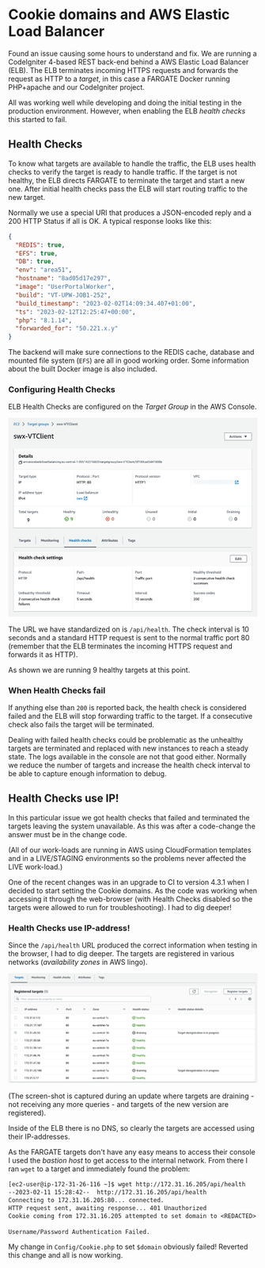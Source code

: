 # Cookie domains and AWS Elastic Load Balancer

Found an issue causing some hours to understand and fix. We are running a CodeIgniter 4-based REST back-end behind a AWS Elastic Load Balancer (ELB). The ELB terminates incoming HTTPS requests and forwards the request as HTTP to a *target*, in this case a FARGATE Docker running PHP+apache and our CodeIgniter project.

All was working well while developing and doing the initial testing in the production environment. However, when enabling the ELB *health checks* this started to fail.

## Health Checks

To know what targets are available to handle the traffic, the ELB uses health checks to verify the target is ready to handle traffic. If the target is not healthy, the ELB directs FARGATE to terminate the target and start a new one. After initial health checks pass the ELB will start routing traffic to the new target.

Normally we use a special URI that produces a JSON-encoded reply and a 200 HTTP Status if all is OK. A typical response looks like this:

```json
{
  "REDIS": true,
  "EFS": true,
  "DB": true,
  "env": "area51",
  "hostname": "8ad05d17e297",
  "image": "UserPortalWorker",
  "build": "VT-UPW-JOB1-252",
  "build_timestamp": "2023-02-02T14:09:34.407+01:00",
  "ts": "2023-02-12T12:25:47+00:00",
  "php": "8.1.14",
  "forwarded_for": "50.221.x.y"
}
```

The backend will make sure connections to the REDIS cache, database and mounted file system (`EFS`) are all in good working order. Some information about the built Docker image is also included.

### Configuring Health Checks

ELB Health Checks are configured on the *Target Group* in the AWS Console.

![Health Checks on the Target Group](target_group.png "Health Checks on Target Group")

The URL we have standardized on is `/api/health`. The check interval is 10 seconds and a standard HTTP request is sent to the normal traffic port 80 (remember that the ELB terminates the incoming HTTPS request and forwards it as HTTP).

As shown we are running 9 healthy targets at this point.

### When Health Checks fail

If anything else than `200` is reported back, the health check is considered failed and the ELB will stop forwarding traffic to the target. If a consecutive check also fails the target will be terminated.

Dealing with failed health checks could be problematic as the unhealthy targets are terminated and replaced with new instances to reach a steady state. The logs available in the console are not that good either. Normally we reduce the number of targets and increase the health check interval to be able to capture enough information to debug.

## Health Checks use IP!

In this particular issue we got health checks that failed and terminated the targets leaving the system unavailable. As this was after a code-change the answer must be in the change code. 

(All of our work-loads are running in AWS using CloudFormation templates and in a LIVE/STAGING environments so the problems never affected the LIVE work-load.)

One of the recent changes was in an upgrade to CI to version 4.3.1 when I decided to start setting the Cookie domains. As the code was working when accessing it through the web-browser (with Health Checks disabled so the targets were allowed to run for troubleshooting). I had to dig deeper!

### Health Checks use IP-address!

Since the `/api/health` URL produced the correct information when testing in the browser, I had to dig deeper. The targets are registered in various networks (*availability zones* in AWS lingo). 

![Health Checks on the Target Group](targets.png "Health Checks on Target Group")

(The screen-shot is captured during an update where targets are draining - not receiving any more queries - and targets of the new version are registered).

Inside of the ELB there is no DNS, so clearly the targets are accessed using their IP-addresses.

As the FARGATE targets don't have any easy means to access their console I used the *bastion host* to get access to the internal network. From there I ran `wget` to a target and immediately found the problem:

```
[ec2-user@ip-172-31-26-116 ~]$ wget http://172.31.16.205/api/health
--2023-02-11 15:28:42--  http://172.31.16.205/api/health
Connecting to 172.31.16.205:80... connected.
HTTP request sent, awaiting response... 401 Unauthorized
Cookie coming from 172.31.16.205 attempted to set domain to <REDACTED>

Username/Password Authentication Failed.
```

My change in `Config/Cookie.php` to set `$domain` obviously failed! Reverted this change and all is now working.